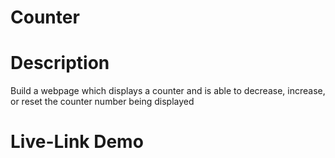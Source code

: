 # Counter

# Description
Build a webpage which displays a counter and is able to decrease, increase, or reset the counter number being displayed

# Live-Link Demo